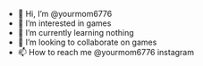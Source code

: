 - 👋 Hi, I’m @yourmom6776
- 👀 I’m interested in games
- 🌱 I’m currently learning nothing
- 💞️ I’m looking to collaborate on games
- 📫 How to reach me @yourmom6776 instagram

<!---
yourmom6776/yourmom6776 is a ✨ special ✨ repository because its `README.md` (this file) appears on your GitHub profile.
You can click the Preview link to take a look at your changes.
--->

